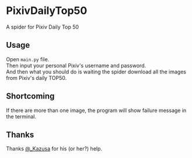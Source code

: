 # PixivDailyTop50
A spider for Pixiv Daily Top 50  

## Usage  
Open `main.py` file.  
Then input your personal Pixiv's username and password.  
And then what you should do is waiting the spider download all the images from Pixiv's daily TOP50.

## Shortcoming  
If there are more than one image, the program will show failure message in the terminal.


## Thanks  
Thanks [@_Kazusa](http://www.cnblogs.com/fightfordream/p/6421498.html) for his (or her?) help.

